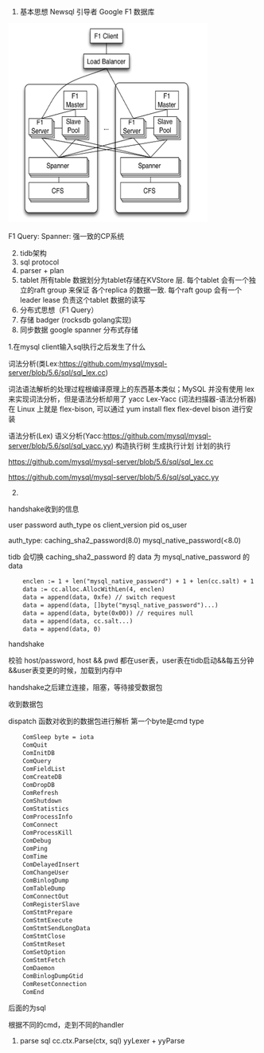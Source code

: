 1. 基本思想
Newsql 引导者 Google F1 数据库
<img src="https://github.com/siyoo/devops/blob/master/images/google spanner.png" height="400px" width="400px" />

F1 Query:
Spanner:
强一致的CP系统


2. tidb架构
1. sql protocol
2. parser + plan
3. tablet
所有table 数据划分为tablet存储在KVStore 层.  每个tablet 会有一个独立的raft group 来保证 各个replica 的数据一致.  每个raft goup 会有一个leader lease 负责这个tablet 数据的读写
4. 分布式思想（F1 Query）
5. 存储 badger (rocksdb golang实现)
6. 同步数据 google spanner 分布式存储


1.在mysql client输入sql执行之后发生了什么

词法分析(类Lex:https://github.com/mysql/mysql-server/blob/5.6/sql/sql_lex.cc)

词法语法解析的处理过程根编译原理上的东西基本类似；MySQL 并没有使用 lex 来实现词法分析，但是语法分析却用了 yacc
Lex-Yacc (词法扫描器-语法分析器) 在 Linux 上就是 flex-bison, 可以通过 yum install flex flex-devel bison 进行安装

语法分析(Lex)
语义分析(Yacc:https://github.com/mysql/mysql-server/blob/5.6/sql/sql_yacc.yy)
构造执行树
生成执行计划
计划的执行

https://github.com/mysql/mysql-server/blob/5.6/sql/sql_lex.cc

https://github.com/mysql/mysql-server/blob/5.6/sql/sql_yacc.yy


2.
handshake收到的信息

user password auth_type os client_version pid os_user

auth_type: caching_sha2_password(8.0) mysql_native_password(<8.0)

tidb 会切换 caching_sha2_password 的 data 为 mysql_native_password 的 data
```
	enclen := 1 + len("mysql_native_password") + 1 + len(cc.salt) + 1
	data := cc.alloc.AllocWithLen(4, enclen)
	data = append(data, 0xfe) // switch request
	data = append(data, []byte("mysql_native_password")...)
	data = append(data, byte(0x00)) // requires null
	data = append(data, cc.salt...)
	data = append(data, 0)
```

handshake 

校验 host/password, host && pwd 都在user表，user表在tidb启动&&每五分钟&&user表变更的时候，加载到内存中 

handshake之后建立连接，阻塞，等待接受数据包

收到数据包

dispatch 函数对收到的数据包进行解析
第一个byte是cmd type
```
	ComSleep byte = iota
	ComQuit
	ComInitDB
	ComQuery
	ComFieldList
	ComCreateDB
	ComDropDB
	ComRefresh
	ComShutdown
	ComStatistics
	ComProcessInfo
	ComConnect
	ComProcessKill
	ComDebug
	ComPing
	ComTime
	ComDelayedInsert
	ComChangeUser
	ComBinlogDump
	ComTableDump
	ComConnectOut
	ComRegisterSlave
	ComStmtPrepare
	ComStmtExecute
	ComStmtSendLongData
	ComStmtClose
	ComStmtReset
	ComSetOption
	ComStmtFetch
	ComDaemon
	ComBinlogDumpGtid
	ComResetConnection
	ComEnd
```


后面的为sql

根据不同的cmd，走到不同的handler
1. parse sql  cc.ctx.Parse(ctx, sql)
yyLexer + yyParse

